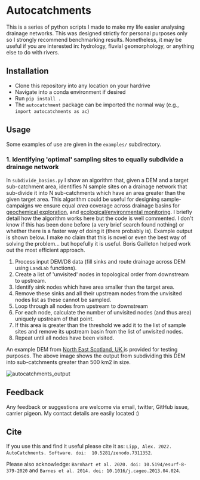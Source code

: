 # Autocatchments

This is a series of python scripts I made to make my life easier analysing drainage networks. This was designed strictly for personal purposes only so I strongly recommend benchmarking results. Nonetheless, it may be useful if you are interested in: hydrology, fluvial geomorphology, or anything else to do with rivers. 

## Installation 

- Clone this repository into any location on your hardrive 
- Navigate into a conda environment if desired
- Run `pip install .`
- The `autocatchment` package can be imported the normal way (e.g., `import autocatchments as ac`)

## Usage 

Some examples of use are given in the `examples/` subdirectory. 

### 1. Identifying 'optimal' sampling sites to equally subdivide a drainage network 

In `subdivide_basins.py` I show an algorithm that, given a DEM and a target sub-catchment area, identifies N sample sites on a drainage network that sub-divide it into N sub-catchments which have an area greater than the given target area. This algorithm could be useful for designing sample-campaigns we ensure equal _area_ coverage across drainage basins for [geochemical exploration](https://doi.org/10.1016/0375-6742(87)90081-1), and [ecological/environmental monitoring](https://www.biorxiv.org/content/10.1101/2022.01.25.475970v1.abstract). I briefly detail how the algorithm works here but the code is well commented. I don't know if this has been done before (a very brief search found nothing) or whether there is a faster way of doing it (there probably is). Example output is shown below. I make no claim that this is novel or even the best way of solving the problem... but hopefully it is useful. Boris Gailleton helped work out the most efficient approach. 

1. Process input DEM/D8 data (fill sinks and route drainage across DEM using `LandLab` functions). 
2. Create a list of 'unvisited' nodes in topological order from downstream to upstream.
3. Identify sink nodes which have area smaller than the target area.
4. Remove these sinks and all their upstream nodes from the unvisited nodes list as these cannot be sampled.
5. Loop through all nodes from upstream to downstream 
6. For each node, calculate the number of unvisited nodes (and thus area) uniquely upstream of that point. 
7. If this area is greater than the threshold we add it to the list of sample sites and remove its upstream basin from the list of unvisited nodes.
8. Repeat until all nodes have been visited. 

An example DEM from [North East Scotland, UK ](https://agupubs.onlinelibrary.wiley.com/doi/full/10.1029/2021GC009838) is provided for testing purposes. The above image shows the output from subdividing this DEM into sub-catchments greater than 500 km2 in size. 

![autocatchments_output](https://user-images.githubusercontent.com/10188895/216290943-1c5dee11-f71f-4e68-a027-1a6093c92d9c.png)

### 

## Feedback 

Any feedback or suggestions are welcome via email, twitter, GitHub issue, carrier pigeon. My contact details are easily located :) 


## Cite

If you use this and find it useful please cite it as:
`Lipp, Alex. 2022. AutoCatchments. Software. doi:  10.5281/zenodo.7311352`. 

Please also acknowledge: `Barnhart et al. 2020. doi: 10.5194/esurf-8-379-2020` and `Barnes et al. 2014. doi: 10.1016/j.cageo.2013.04.024`.

